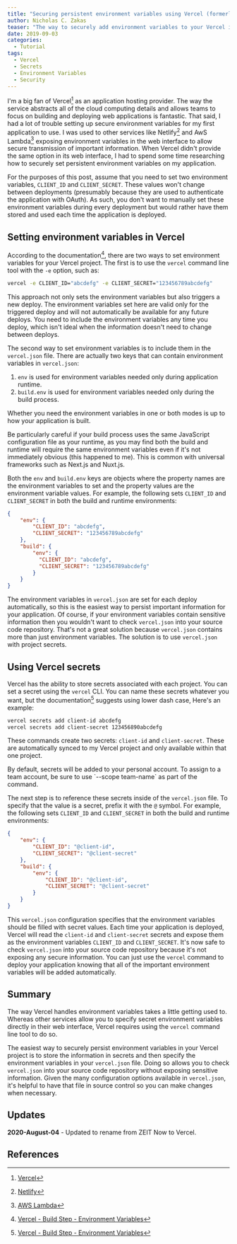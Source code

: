 ```yaml
---
title: "Securing persistent environment variables using Vercel (formerly Vercel)"
author: Nicholas C. Zakas
teaser: "The way to securely add environment variables to your Vercel isn't obvious. Here's how to do it."
date: 2019-09-03
categories:
  - Tutorial
tags:
  - Vercel
  - Secrets
  - Environment Variables
  - Security
---
```


I'm a big fan of Vercel[^1] as an application hosting provider. The way the service abstracts all of the cloud computing details and allows teams to focus on building and deploying web applications is fantastic. That said, I had a lot of trouble setting up secure environment variables for my first application to use. I was used to other services like Netlify[^2] and AwS Lambda[^3] exposing environment variables in the web interface to allow secure transmission of important information. When Vercel didn't provide the same option in its web interface, I had to spend some time researching how to securely set persistent environment variables on my application.

For the purposes of this post, assume that you need to set two environment variables, `CLIENT_ID` and `CLIENT_SECRET`. These values won't change between deployments (presumably because they are used to authenticate the application with OAuth). As such, you don't want to manually set these environment variables during every deployment but would rather have them stored and used each time the application is deployed.

## Setting environment variables in Vercel

According to the documentation[^4], there are two ways to set environment variables for your Vercel project. The first is to use the `vercel` command line tool with the `-e` option, such as:

```bash
vercel -e CLIENT_ID="abcdefg" -e CLIENT_SECRET="123456789abcdefg"
```

This approach not only sets the environment variables but also triggers a new deploy. The environment variables set here are valid only for the triggered deploy and will not automatically be available for any future deploys. You need to include the environment variables any time you deploy, which isn't ideal when the information doesn't need to change between deploys.

The second way to set environment variables is to include them in the `vercel.json` file. There are actually two keys that can contain environment variables in `vercel.json`:

1. `env` is used for environment variables needed only during application runtime.
1. `build.env` is used for environment variables needed only during the build process.

Whether you need the environment variables in one or both modes is up to how your application is built.

<aside class="warn">
Be particularly careful if your build process uses the same JavaScript configuration file as your runtime, as you may find both the build and runtime will require the same environment variables even if it's not immediately obvious (this happened to me). This is common with universal frameworks such as Next.js and Nuxt.js.
</aside>

Both the `env` and `build.env` keys are objects where the property names are the environment variables to set and the property values are the environment variable values. For example, the following sets `CLIENT_ID` and `CLIENT_SECRET` in both the build and runtime environments:

```json
{
    "env": {
        "CLIENT_ID": "abcdefg",
        "CLIENT_SECRET": "123456789abcdefg"
    },
    "build": {
        "env": {
          "CLIENT_ID": "abcdefg",
          "CLIENT_SECRET": "123456789abcdefg"
        }
    }
}
```

The environment variables in `vercel.json` are set for each deploy automatically, so this is the easiest way to persist important information for your application. Of course, if your environment variables contain sensitive information then you wouldn't want to check `vercel.json` into your source code repository. That's not a great solution because `vercel.json` contains more than just environment variables. The solution is to use `vercel.json` with project secrets.

## Using Vercel secrets

Vercel has the ability to store secrets associated with each project. You can set a secret using the `vercel` CLI. You can name these secrets whatever you want, but the documentation[^4] suggests using lower dash case, Here's an example:

```bash
vercel secrets add client-id abcdefg
vercel secrets add client-secret 123456890abcdefg
```

These commands create two secrets: `client-id` and `client-secret`. These are automatically synced to my Vercel project and only available within that one project.

<aside class="warn">
By default, secrets will be added to your personal account. To assign to a team account, be sure to use `--scope team-name` as part of the command.
</aside>

The next step is to reference these secrets inside of the `vercel.json` file. To specify that the value is a secret, prefix it with the `@` symbol. For example, the following sets `CLIENT_ID` and `CLIENT_SECRET` in both the build and runtime environments:

```json
{
    "env": {
        "CLIENT_ID": "@client-id",
        "CLIENT_SECRET": "@client-secret"
    },
    "build": {
        "env": {
            "CLIENT_ID": "@client-id",
            "CLIENT_SECRET": "@client-secret"
        }
    }
}
```

This `vercel.json` configuration specifies that the environment variables should be filled with secret values. Each time your application is deployed, Vercel will read the `client-id` and `client-secret` secrets and expose them as the environment variables `CLIENT_ID` and `CLIENT_SECRET`. It's now safe to check `vercel.json` into your source code repository because it's not exposing any secure information. You can just use the `vercel` command to deploy your application knowing that all of the important environment variables will be added automatically.

## Summary

The way Vercel handles environment variables takes a little getting used to. Whereas other services allow you to specify secret environment variables directly in their web interface, Vercel requires using the `vercel` command line tool to do so.

The easiest way to securely persist environment variables in your Vercel project is to store the information in secrets and then specify the environment variables in your `vercel.json` file. Doing so allows you to check `vercel.json` into your source code repository without exposing sensitive information. Given the many configuration options available in `vercel.json`, it's helpful to have that file in source control so you can make changes when necessary.

## Updates

**2020-August-04** - Updated to rename from ZEIT Now to Vercel.

## References

[^1]: [Vercel](https://vercel.com)
[^2]: [Netlify](https://netlify.com)
[^3]: [AWS Lambda](https://aws.amazon.com/lambda)
[^4]: [Vercel - Build Step - Environment Variables](https://vercel.com/docs/v2/build-step#environment-variables)
